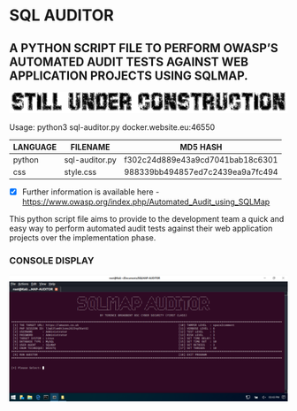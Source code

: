# SQL AUDITOR
## A PYTHON SCRIPT FILE TO PERFORM OWASP’S AUTOMATED AUDIT TESTS AGAINST WEB APPLICATION PROJECTS USING SQLMAP.

![Screenshot](picture0.png) 

Usage: python3 sql-auditor.py docker.website.eu:46550

| LANGUAGE | FILENAME       | MD5 HASH                         | 
|--------  |---------       |---------                         | 
| python   | sql-auditor.py | f302c24d889e43a9cd7041bab18c6301 | 
| css      | style.css      | 988339bb494857ed7c2439ea9a7fc494 |

- [x] Further information is available here - https://www.owasp.org/index.php/Automated_Audit_using_SQLMap

This python script file aims to provide to the development team a quick and easy way to perform automated audit tests against their web application projects over the implementation phase.

### CONSOLE DISPLAY
![Screenshot](picture1.png) 

